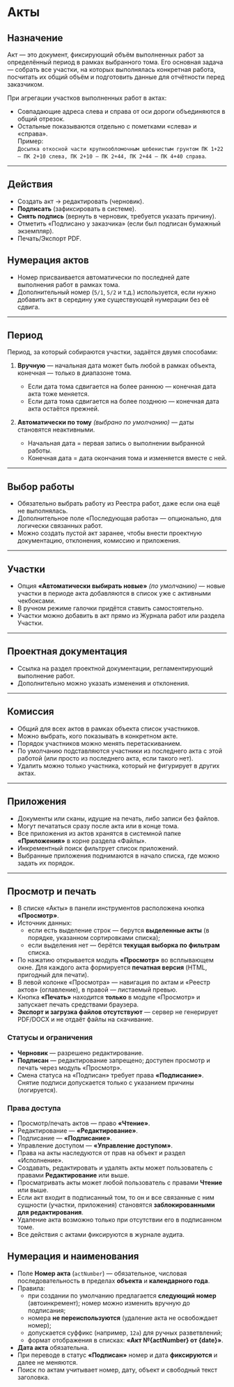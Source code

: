 # Акты

## Назначение
Акт — это документ, фиксирующий объём выполненных работ за определённый период в рамках выбранного тома. Его основная задача — собрать все участки, на которых выполнялась конкретная работа, посчитать их общий объём и подготовить данные для отчётности перед заказчиком.

При агрегации участков выполненных работ в актах:
- Совпадающие адреса слева и справа от оси дороги объединяются в общий отрезок.
- Остальные показываются отдельно с пометками «слева» и «справа».  
Пример:  
`Досыпка откосной части крупнообломочным щебенистым грунтом ПК 1+22 – ПК 2+10 слева, ПК 2+10 – ПК 2+44, ПК 2+44 – ПК 4+40 справа`.

---

## Действия
- Создать акт → редактировать (черновик).
- **Подписать** (зафиксировать в системе).
- **Снять подпись** (вернуть в черновик, требуется указать причину).
- Отметить «Подписано у заказчика» (если был подписан бумажный экземпляр).
- Печать/Экспорт PDF.


## Нумерация актов
- Номер присваивается автоматически по последней дате выполнения работ в рамках тома.
- Дополнительный номер (`5/1`, `5/2` и т.д.) используется, если нужно добавить акт в середину уже существующей нумерации без её сдвига.

---

## Период
Период, за который собираются участки, задаётся двумя способами:

1. **Вручную** — начальная дата может быть любой в рамках объекта, конечная — только в диапазоне тома.
   - Если дата тома сдвигается на более раннюю — конечная дата акта тоже меняется.
   - Если дата тома сдвигается на более позднюю — конечная дата акта остаётся прежней.
   
2. **Автоматически по тому** *(выбрано по умолчанию)* — даты становятся неактивными.
   - Начальная дата = первая запись о выполнении выбранной работы.
   - Конечная дата = дата окончания тома и изменяется вместе с ней.

---

## Выбор работы
- Обязательно выбрать работу из Реестра работ, даже если она ещё не выполнялась.
- Дополнительное поле «Последующая работа» — опционально, для логически связанных работ.
- Можно создать пустой акт заранее, чтобы внести проектную документацию, отклонения, комиссию и приложения.

---

## Участки
- Опция **«Автоматически выбирать новые»** *(по умолчанию)* — новые участки в периоде акта добавляются в список уже с активными чекбоксами.
- В ручном режиме галочки придётся ставить самостоятельно.
- Участки можно добавить в акт прямо из Журнала работ или раздела Участки.

---

## Проектная документация
- Ссылка на раздел проектной документации, регламентирующий выполнение работ.
- Дополнительно можно указать изменения и отклонения.

---

## Комиссия
- Общий для всех актов в рамках объекта список участников.
- Можно выбрать, кого показывать в конкретном акте.
- Порядок участников можно менять перетаскиванием.
- По умолчанию подставляются участники из последнего акта с этой работой (или просто из последнего акта, если такого нет).
- Удалить можно только участника, который не фигурирует в других актах.

---

## Приложения
- Документы или сканы, идущие на печать, либо записи без файлов.
- Могут печататься сразу после акта или в конце тома.
- Все приложения из актов хранятся в системной папке **«Приложения»** в корне раздела «Файлы».
- Инкрементный поиск фильтрует список приложений.
- Выбранные приложения поднимаются в начало списка, где можно задать их порядок.

---

## Просмотр и печать

- В списке «Акты» в панели инструментов расположена кнопка **«Просмотр»**.
- Источник данных:
  - если есть выделение строк — берутся **выделенные акты** (в порядке, указанном сортировками списка);
  - если выделения нет — берётся **текущая выборка по фильтрам** списка.
- По нажатию открывается модуль **«Просмотр»** во всплывающем окне. Для каждого акта формируется **печатная версия** (HTML, пригодный для печати).
- В левой колонке «Просмотра» — навигация по актам и «Реестр актов» (оглавление), в правой — листаемый превью.
- Кнопка **«Печать»** находится **только** в модуле «Просмотр» и запускает печать средствами браузера.
- **Экспорт и загрузка файлов отсутствуют** — сервер не генерирует PDF/DOCX и не отдаёт файлы на скачивание.

### Статусы и ограничения

- **Черновик** — разрешено редактирование.
- **Подписан** — редактирование запрещено; доступен просмотр и печать через модуль «Просмотр».
- Смена статуса на «Подписан» требует права **«Подписание»**. Снятие подписи допускается только с указанием причины (логируется).

### Права доступа

- Просмотр/печать актов — право **«Чтение»**.
- Редактирование — **«Редактирование»**.
- Подписание — **«Подписание»**.
- Управление доступом — **«Управление доступом»**.
- Права на акты наследуются от прав на объект и раздел «Исполнение».
- Создавать, редактировать и удалять акты может пользователь с правами **Редактирование** или выше.
- Просматривать акты может любой пользователь с правами **Чтение** или выше.
- Если акт входит в подписанный том, то он и все связанные с ним сущности (участки, приложения) становятся **заблокированными для редактирования**.
- Удаление акта возможно только при отсутствии его в подписанном томе.
- Все действия с актами фиксируются в журнале аудита.

## Нумерация и наименования

- Поле **Номер акта** (`actNumber`) — обязательное, числовая последовательность в пределах **объекта** и **календарного года**.
- Правила:
  - при создании по умолчанию предлагается **следующий номер** (автоинкремент); номер можно изменить вручную до подписания;
  - номера **не переиспользуются** (удаление акта не освобождает номер);
  - допускается суффикс (например, `12а`) для ручных разветвлений;
  - формат отображения в списках: **«Акт №{actNumber} от {date}»**.
- **Дата акта** обязательна.
- При переводе в статус **«Подписан»** номер и дата **фиксируются** и далее не меняются.
- Поиск по актам учитывает номер, дату, объект и свободный текст заголовка.


